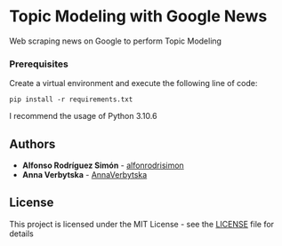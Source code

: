 # Topic Modeling with Google News

Web scraping news on Google to perform Topic Modeling

### Prerequisites

Create a virtual environment and execute the following line of code:

```
pip install -r requirements.txt
```

I recommend the usage of Python 3.10.6
## Authors

* **Alfonso Rodríguez Simón** - [alfonrodrisimon](https://github.com/alfonrodrisimon)
* **Anna Verbytska** - [AnnaVerbytska](https://github.com/AnnaVerbytska)

## License

This project is licensed under the MIT License - see the [LICENSE](LICENSE) file for details
